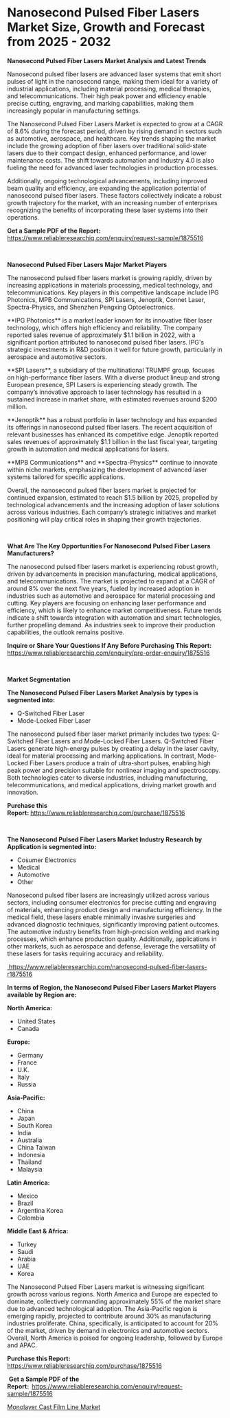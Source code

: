 <p><h1>Nanosecond Pulsed Fiber Lasers Market Size, Growth and Forecast from 2025 - 2032</h1></p><p><strong>Nanosecond Pulsed Fiber Lasers Market Analysis and Latest Trends</strong></p>
<p><p>Nanosecond pulsed fiber lasers are advanced laser systems that emit short pulses of light in the nanosecond range, making them ideal for a variety of industrial applications, including material processing, medical therapies, and telecommunications. Their high peak power and efficiency enable precise cutting, engraving, and marking capabilities, making them increasingly popular in manufacturing settings.</p><p>The Nanosecond Pulsed Fiber Lasers Market is expected to grow at a CAGR of 8.6% during the forecast period, driven by rising demand in sectors such as automotive, aerospace, and healthcare. Key trends shaping the market include the growing adoption of fiber lasers over traditional solid-state lasers due to their compact design, enhanced performance, and lower maintenance costs. The shift towards automation and Industry 4.0 is also fueling the need for advanced laser technologies in production processes.</p><p>Additionally, ongoing technological advancements, including improved beam quality and efficiency, are expanding the application potential of nanosecond pulsed fiber lasers. These factors collectively indicate a robust growth trajectory for the market, with an increasing number of enterprises recognizing the benefits of incorporating these laser systems into their operations.</p></p>
<p><strong>Get a Sample PDF of the Report:&nbsp;</strong> <a href="https://www.reliableresearchiq.com/enquiry/request-sample/1875516?utm_campaign=2734&utm_medium=2&utm_source=Github&utm_content=ia&utm_term=28022025&utm_id=nanosecond-pulsed-fiber-lasers">https://www.reliableresearchiq.com/enquiry/request-sample/1875516</a></p>
<p>&nbsp;</p>
<p><strong>Nanosecond Pulsed Fiber Lasers Major Market Players</strong></p>
<p><p>The nanosecond pulsed fiber lasers market is growing rapidly, driven by increasing applications in materials processing, medical technology, and telecommunications. Key players in this competitive landscape include IPG Photonics, MPB Communications, SPI Lasers, Jenoptik, Connet Laser, Spectra-Physics, and Shenzhen Pengxing Optoelectronics.</p><p>**IPG Photonics** is a market leader known for its innovative fiber laser technology, which offers high efficiency and reliability. The company reported sales revenue of approximately $1.1 billion in 2022, with a significant portion attributed to nanosecond pulsed fiber lasers. IPG's strategic investments in R&D position it well for future growth, particularly in aerospace and automotive sectors.</p><p>**SPI Lasers**, a subsidiary of the multinational TRUMPF group, focuses on high-performance fiber lasers. With a diverse product lineup and strong European presence, SPI Lasers is experiencing steady growth. The company’s innovative approach to laser technology has resulted in a sustained increase in market share, with estimated revenues around $200 million.</p><p>**Jenoptik** has a robust portfolio in laser technology and has expanded its offerings in nanosecond pulsed fiber lasers. The recent acquisition of relevant businesses has enhanced its competitive edge. Jenoptik reported sales revenues of approximately $1.1 billion in the last fiscal year, targeting growth in automation and medical applications for lasers.</p><p>**MPB Communications** and **Spectra-Physics** continue to innovate within niche markets, emphasizing the development of advanced laser systems tailored for specific applications. </p><p>Overall, the nanosecond pulsed fiber lasers market is projected for continued expansion, estimated to reach $1.5 billion by 2025, propelled by technological advancements and the increasing adoption of laser solutions across various industries. Each company’s strategic initiatives and market positioning will play critical roles in shaping their growth trajectories.</p></p>
<p>&nbsp;</p>
<p><strong>What Are The Key Opportunities For Nanosecond Pulsed Fiber Lasers Manufacturers?</strong></p>
<p><p>The nanosecond pulsed fiber lasers market is experiencing robust growth, driven by advancements in precision manufacturing, medical applications, and telecommunications. The market is projected to expand at a CAGR of around 8% over the next five years, fueled by increased adoption in industries such as automotive and aerospace for material processing and cutting. Key players are focusing on enhancing laser performance and efficiency, which is likely to enhance market competitiveness. Future trends indicate a shift towards integration with automation and smart technologies, further propelling demand. As industries seek to improve their production capabilities, the outlook remains positive.</p></p>
<p><strong>Inquire or Share Your Questions If Any Before Purchasing This Report:</strong> <a href="https://www.reliableresearchiq.com/enquiry/pre-order-enquiry/1875516?utm_campaign=2734&utm_medium=2&utm_source=Github&utm_content=ia&utm_term=28022025&utm_id=nanosecond-pulsed-fiber-lasers">https://www.reliableresearchiq.com/enquiry/pre-order-enquiry/1875516</a></p>
<p>&nbsp;</p>
<p><strong>Market Segmentation</strong></p>
<p><strong>The Nanosecond Pulsed Fiber Lasers Market Analysis by types is segmented into:</strong></p>
<p><ul><li>Q-Switched Fiber Laser</li><li>Mode-Locked Fiber Laser</li></ul></p>
<p><p>The nanosecond pulsed fiber laser market primarily includes two types: Q-Switched Fiber Lasers and Mode-Locked Fiber Lasers. Q-Switched Fiber Lasers generate high-energy pulses by creating a delay in the laser cavity, ideal for material processing and marking applications. In contrast, Mode-Locked Fiber Lasers produce a train of ultra-short pulses, enabling high peak power and precision suitable for nonlinear imaging and spectroscopy. Both technologies cater to diverse industries, including manufacturing, telecommunications, and medical applications, driving market growth and innovation.</p></p>
<p><strong>Purchase this Report:&nbsp;</strong><a href="https://www.reliableresearchiq.com/purchase/1875516?utm_campaign=2734&utm_medium=2&utm_source=Github&utm_content=ia&utm_term=28022025&utm_id=nanosecond-pulsed-fiber-lasers">https://www.reliableresearchiq.com/purchase/1875516</a></p>
<p>&nbsp;</p>
<p><strong>The Nanosecond Pulsed Fiber Lasers Market Industry Research by Application is segmented into:</strong></p>
<p><ul><li>Cosumer Electronics</li><li>Medical</li><li>Automotive</li><li>Other</li></ul></p>
<p><p>Nanosecond pulsed fiber lasers are increasingly utilized across various sectors, including consumer electronics for precise cutting and engraving of materials, enhancing product design and manufacturing efficiency. In the medical field, these lasers enable minimally invasive surgeries and advanced diagnostic techniques, significantly improving patient outcomes. The automotive industry benefits from high-precision welding and marking processes, which enhance production quality. Additionally, applications in other markets, such as aerospace and defense, leverage the versatility of these lasers for tasks requiring accuracy and reliability.</p></p>
<p><a href="https://www.reliableresearchiq.com/nanosecond-pulsed-fiber-lasers-r1875516?utm_campaign=2734&utm_medium=2&utm_source=Github&utm_content=ia&utm_term=28022025&utm_id=nanosecond-pulsed-fiber-lasers">&nbsp;https://www.reliableresearchiq.com/nanosecond-pulsed-fiber-lasers-r1875516</a></p>
<p><strong>In terms of Region, the Nanosecond Pulsed Fiber Lasers Market Players available by Region are:</strong></p>
<p>
    <p> <strong> North America: </strong>
        <ul>
            <li>United States</li>
            <li>Canada</li>
        </ul>
        </p> 
    <p> <strong> Europe: </strong>
        <ul>
            <li>Germany</li>
            <li>France</li>
            <li>U.K.</li>
            <li>Italy</li>
            <li>Russia</li>
        </ul>
        </p> 
    <p> <strong> Asia-Pacific: </strong>
        <ul>
            <li>China</li>
            <li>Japan</li>
            <li>South Korea</li>
            <li>India</li>
            <li>Australia</li>
            <li>China Taiwan</li>
            <li>Indonesia</li>
            <li>Thailand</li>
            <li>Malaysia</li>
        </ul>
        </p> 
    <p> <strong> Latin America: </strong>
        <ul>
            <li>Mexico</li>
            <li>Brazil</li>
            <li>Argentina Korea</li>
            <li>Colombia</li>
        </ul>
        </p> 
    <p> <strong> Middle East & Africa: </strong>
        <ul>
            <li>Turkey</li>
            <li>Saudi</li>
            <li>Arabia</li>
            <li>UAE</li>
            <li>Korea</li>
        </ul>
    </p>
    </p>
<p><p>The Nanosecond Pulsed Fiber Lasers market is witnessing significant growth across various regions. North America and Europe are expected to dominate, collectively commanding approximately 55% of the market share due to advanced technological adoption. The Asia-Pacific region is emerging rapidly, projected to contribute around 30% as manufacturing industries proliferate. China, specifically, is anticipated to account for 20% of the market, driven by demand in electronics and automotive sectors. Overall, North America is poised for ongoing leadership, followed by Europe and APAC.</p></p>
<p><strong>Purchase this Report: </strong><a href="https://www.reliableresearchiq.com/purchase/1875516?utm_campaign=2734&utm_medium=2&utm_source=Github&utm_content=ia&utm_term=28022025&utm_id=nanosecond-pulsed-fiber-lasers">https://www.reliableresearchiq.com/purchase/1875516</a></p>
<p>&nbsp;<strong>Get a Sample PDF of the Report:&nbsp;&nbsp;</strong><a href="https://www.reliableresearchiq.com/enquiry/request-sample/1875516?utm_campaign=2734&utm_medium=2&utm_source=Github&utm_content=ia&utm_term=28022025&utm_id=nanosecond-pulsed-fiber-lasers">https://www.reliableresearchiq.com/enquiry/request-sample/1875516</a></p>
<p><strong></strong></p>
<p><p><a href="https://github.com/sharphadan/Market-Research-Report-List-1/blob/main/monolayer-cast-film-line-market.md?utm_campaign=2734&utm_medium=2&utm_source=Github&utm_content=ia&utm_term=28022025&utm_id=nanosecond-pulsed-fiber-lasers">Monolayer Cast Film Line Market</a></p></p>